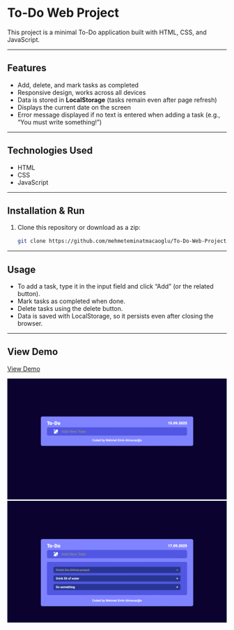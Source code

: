 # To-Do Web Project

This project is a minimal To-Do application built with HTML, CSS, and JavaScript.

---

## Features

- Add, delete, and mark tasks as completed  
- Responsive design, works across all devices  
- Data is stored in **LocalStorage** (tasks remain even after page refresh)  
- Displays the current date on the screen  
- Error message displayed if no text is entered when adding a task (e.g., “You must write something!”)  

---

## Technologies Used

- HTML  
- CSS  
- JavaScript  

---

## Installation & Run

1. Clone this repository or download as a zip:  
   ```bash
   git clone https://github.com/mehmeteminatmacaoglu/To-Do-Web-Project.git
   ```

---

## Usage

- To add a task, type it in the input field and click “Add” (or the related button).
- Mark tasks as completed when done.
- Delete tasks using the delete button.
- Data is saved with LocalStorage, so it persists even after closing the browser.

---

## View Demo

[View Demo](https://mehmeteminatmacaoglu.github.io/To-Do-Web-Project/)

![Image](https://github.com/mehmeteminatmacaoglu/To-Do-Web-Project/blob/main/image.png)
![Image2](https://github.com/mehmeteminatmacaoglu/To-Do-Web-Project/blob/main/images2.png)
